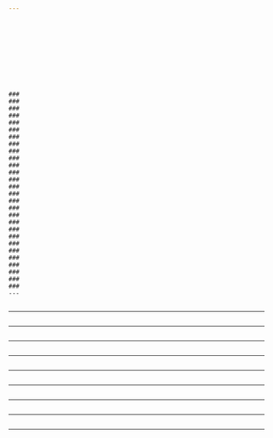 ```yaml
---


```
```

```
```

```
```








###
###
###
###
###
###
###
###
###
###
###
###
###
###
###
###
###
###
###
###
###
###
###
###
###
###
###
###
---
```


```
```

---

```
```

---

```
```

---

```
```

---

```
```

---

```
```

---

```
```

---

```
```

---

```
```

---

```
```


